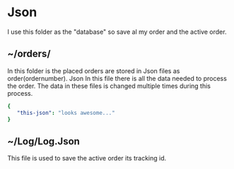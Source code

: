 # Json

I use this folder as the "database" so save al my order and the active order.

## ~/orders/

In this folder is the placed orders are stored in Json files as order(ordernumber).
Json In this file there is all the data needed to process the order.
The data in these files is changed multiple times during this process.  

```yaml
{
   "this-json": "looks awesome..."
}
```

## ~/Log/Log.Json

This file is used to save the active order its tracking id. 
